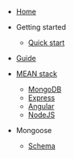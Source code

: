 <!-- docs/_sidebar.md -->

* [Home](/)
* Getting started

	* [Quick start](quickstart.md)

* [Guide](guide.md)



* [MEAN stack](mean.md)

	* [MongoDB](mean_mongodb.md)
	* [Express](mean_express.md)
	* [Angular](mean_angular.md)
	* [NodeJS](mean_nodejs.md)

* Mongoose

	* [Schema](mongoose_schema.md)